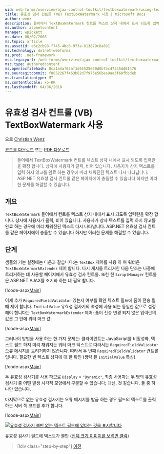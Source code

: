 ```yaml
---
uid: web-forms/overview/ajax-control-toolkit/textboxwatermark/using-textboxwatermark-with-validation-controls-vb
title: 유효성 검사 컨트롤 (VB) TextBoxWatermark 사용 | Microsoft Docs
author: wenz
description: 들어에서 TextBoxWatermark 컨트롤 텍스트 상자 내에서 표시 되도록 입력란을 확장 합니다. 상자에는 사용자가 클릭할 때 그 i...
ms.author: aspnetcontent
manager: wpickett
ms.date: 06/02/2008
ms.topic: article
ms.assetid: e6c2cb98-f745-4bc8-973a-813879c8a891
ms.technology: dotnet-webforms
ms.prod: .net-framework
msc.legacyurl: /web-forms/overview/ajax-control-toolkit/textboxwatermark/using-textboxwatermark-with-validation-controls-vb
msc.type: authoredcontent
ms.openlocfilehash: 0ca1a4af62af1d65525e59d0b7bc47245dd01476
ms.sourcegitcommit: f8852267f463b62d7f975e56bea9aa3f68fbbdeb
ms.translationtype: MT
ms.contentlocale: ko-KR
ms.lasthandoff: 04/06/2018
---
```

<a name="using-textboxwatermark-with-validation-controls-vb"></a>유효성 검사 컨트롤 (VB) TextBoxWatermark 사용
====================
으로 [Christian Wenz](https://github.com/wenz)

[코드를 다운로드](http://download.microsoft.com/download/9/3/f/93f8daea-bebd-4821-833b-95205389c7d0/TextBoxWatermark2.vb.zip) 또는 [PDF 다운로드](http://download.microsoft.com/download/b/6/a/b6ae89ee-df69-4c87-9bfb-ad1eb2b23373/textboxwatermark2VB.pdf)

> 들어에서 TextBoxWatermark 컨트롤 텍스트 상자 내에서 표시 되도록 입력란을 확장 합니다. 상자에 사용자가 클릭, 비어 있습니다. 사용자가 상자 텍스트를 입력 하지 않고를 완료 하는 경우에 미리 채워진된 텍스트 다시 나타납니다. ASP.NET 유효성 검사 컨트롤 같은 페이지에이 충돌할 수 있습니다 하지만 이러한 문제를 해결할 수 있습니다.


## <a name="overview"></a>개요

`TextBoxWatermark` 들어에서 컨트롤 텍스트 상자 내에서 표시 되도록 입력란을 확장 합니다. 상자에 사용자가 클릭, 비어 있습니다. 사용자가 상자 텍스트를 입력 하지 않고를 완료 하는 경우에 미리 채워진된 텍스트 다시 나타납니다. ASP.NET 유효성 검사 컨트롤 같은 페이지에이 충돌할 수 있습니다 하지만 이러한 문제를 해결할 수 있습니다.

## <a name="steps"></a>단계

샘플의 기본 설정에는 다음과 같습니다:는 `TextBox` 제어를 사용 하 여 워터은 `TextBoxWatermarkExtender` 제어 합니다. 다시 게시를 트리거한 다음 단추는 나중에 트리거하는 데 사용할 페이지에서 유효성 검사 컨트롤. 또한 한 `ScriptManager` 컨트롤은 ASP.NET AJAX를 초기화 하는 데 필요 합니다.

[!code-aspx[Main](using-textboxwatermark-with-validation-controls-vb/samples/sample1.aspx)]

이제 추가 `RequiredFieldValidator` 있는지 여부를 확인 텍스트 필드에 폼이 전송 될 때 제어 합니다. `InitialValue` 유효성 검사기의 속성에 사용 되는 동일한 값으로 설정 해야 합니다는 `TextBoxWatermarkExtender` 제어: 폼이 전송 변경 되지 않은 입력란의 값은 그 안에 워터 마크 값:

[!code-aspx[Main](using-textboxwatermark-with-validation-controls-vb/samples/sample2.aspx)]

그러나이 방법을 사용 하는 한 가지 문제는: 클라이언트는 JavaScript를 비활성화, 텍스트 필드 하지 미리 채워지는 워터 마크 텍스트로 따라서는 `RequiredFieldValidator` 오류 메시지를 트리거하지 않습니다. 따라서 두 번째 `RequiredFieldValidator` 컨트롤입니다. 필요한 빈 텍스트 상자에 대 한 확인 (생략 된 `InitialValue` 특성).

[!code-aspx[Main](using-textboxwatermark-with-validation-controls-vb/samples/sample3.aspx)]

두 유효성 검사기를 사용 하므로 `Display` = `"Dynamic"`, 최종 사용자는 두 명의 유효성 검사기 중 어떤 발생 시각적 모양에서 구분할 수 없습니다; 대신, 것 같습니다. 둘 중 하나만 있습니다.

마지막으로 없는 유효성 검사기는 오류 메시지를 발급 하는 경우 필드의 텍스트를 출력 하는 서버 쪽 코드를 추가 합니다.

[!code-aspx[Main](using-textboxwatermark-with-validation-controls-vb/samples/sample4.aspx)]


[![유효성 검사기 불만 없는 텍스트 필드에 있다는 것을 표시합니다](using-textboxwatermark-with-validation-controls-vb/_static/image2.png)](using-textboxwatermark-with-validation-controls-vb/_static/image1.png)

유효성 검사기 필드에 텍스트가 불만 ([전체 크기 이미지를 보려면 클릭](using-textboxwatermark-with-validation-controls-vb/_static/image3.png))

> [!div class="step-by-step"]
> [이전](using-textboxwatermark-in-a-formview-vb.md)
